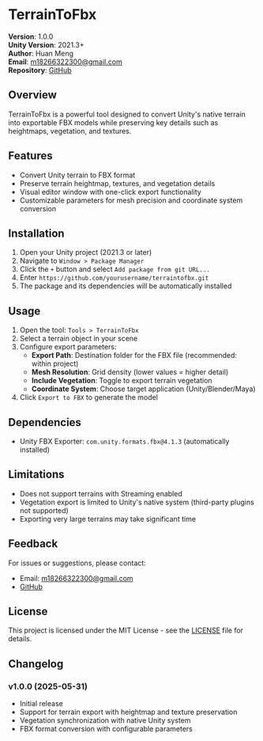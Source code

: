 ﻿# TerrainToFbx

**Version**: 1.0.0  
**Unity Version**: 2021.3+  
**Author**: Huan Meng  
**Email**: m18266322300@gmail.com  
**Repository**: [GitHub](https://github.com/yourusername/terraintofbx)  

## Overview
TerrainToFbx is a powerful tool designed to convert Unity's native terrain into exportable FBX models while preserving key details such as heightmaps, vegetation, and textures.

## Features
- Convert Unity terrain to FBX format
- Preserve terrain heightmap, textures, and vegetation details
- Visual editor window with one-click export functionality
- Customizable parameters for mesh precision and coordinate system conversion

## Installation
1. Open your Unity project (2021.3 or later)
2. Navigate to `Window > Package Manager`
3. Click the `+` button and select `Add package from git URL...`
4. Enter `https://github.com/yourusername/terraintofbx.git`
5. The package and its dependencies will be automatically installed

## Usage
1. Open the tool: `Tools > TerrainToFbx`
2. Select a terrain object in your scene
3. Configure export parameters:
   - **Export Path**: Destination folder for the FBX file (recommended: within project)
   - **Mesh Resolution**: Grid density (lower values = higher detail)
   - **Include Vegetation**: Toggle to export terrain vegetation
   - **Coordinate System**: Choose target application (Unity/Blender/Maya)
4. Click `Export to FBX` to generate the model

## Dependencies
- Unity FBX Exporter: `com.unity.formats.fbx@4.1.3` (automatically installed)

## Limitations
- Does not support terrains with Streaming enabled
- Vegetation export is limited to Unity's native system (third-party plugins not supported)
- Exporting very large terrains may take significant time

## Feedback
For issues or suggestions, please contact:
- Email: m18266322300@gmail.com
- [GitHub](https://menghuan13251.github.io/)  

## License
This project is licensed under the MIT License - see the [LICENSE](LICENSE) file for details.

## Changelog
### v1.0.0 (2025-05-31)
- Initial release
- Support for terrain export with heightmap and texture preservation
- Vegetation synchronization with native Unity system
- FBX format conversion with configurable parameters
